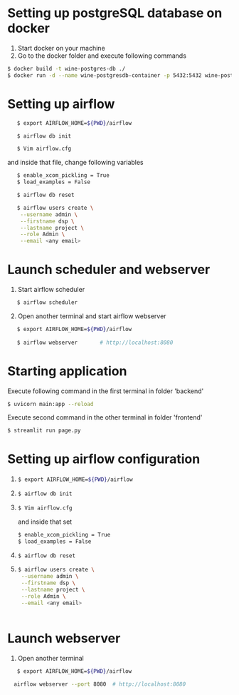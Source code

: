 # Setting up postgreSQL database on docker
1. Start docker on your machine
2. Go to the docker folder and execute following commands
```bash 
$ docker build -t wine-postgres-db ./
$ docker run -d --name wine-postgresdb-container -p 5432:5432 wine-postgres-db
```
# Setting up airflow

```bash 
   $ export AIRFLOW_HOME=${PWD}/airflow
   ```
```bash 
   $ airflow db init
   ```
```bash 
   $ Vim airflow.cfg 
   ```
   and inside that file, change following variables
   
```bash 
   $ enable_xcom_pickling = True  
   $ load_examples = False 
   ```
   
```bash 
   $ airflow db reset
   ```
   
```bash 
   $ airflow users create \
    --username admin \
    --firstname dsp \
    --lastname project \
    --role Admin \
    --email <any email>
```
    
    
 # Launch scheduler and webserver
 
  1. Start airflow scheduler
 
```bash    
   $ airflow scheduler
  ```

 2. Open another terminal and start airflow webserver
 
```bash 
   $ export AIRFLOW_HOME=${PWD}/airflow
   
   $ airflow webserver       # http://localhost:8080
  ```

# Starting application

Execute following command in the first terminal in folder 'backend'


```bash
$ uvicorn main:app --reload
```

Execute second command in the other terminal in folder 'frontend'
```bash
$ streamlit run page.py
```


# Setting up airflow configuration

1. ```bash 
   $ export AIRFLOW_HOME=${PWD}/airflow
   ```
2. ```bash 
   $ airflow db init
   ```
3. ```bash 
   $ Vim airflow.cfg 
   ```
   and inside that set 
   
   ```bash 
   $ enable_xcom_pickling = True  
   $ load_examples = False 
   ```
   
4. ```bash 
   $ airflow db reset
   ```
   
5. ```bash 
   $ airflow users create \
    --username admin \
    --firstname dsp \
    --lastname project \
    --role Admin \
    --email <any email>
    
    ```
    
    
 # Launch webserver
 
 1. Open another terminal
 
```bash 
   $ export AIRFLOW_HOME=${PWD}/airflow
   
  airflow webserver --port 8080  # http://localhost:8080
  
  ```
